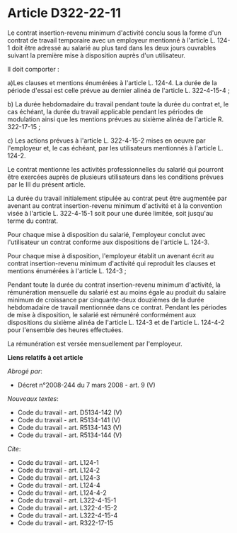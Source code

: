 # Article D322-22-11

Le contrat insertion-revenu minimum d'activité conclu sous la forme d'un contrat de travail temporaire avec un employeur
mentionné à l'article L. 124-1 doit être adressé au salarié au plus tard dans les deux jours ouvrables suivant la première
mise à disposition auprès d'un utilisateur.

Il doit comporter :

a)Les clauses et mentions énumérées à l'article L. 124-4. La durée de la période d'essai est celle prévue au dernier alinéa
de l'article L. 322-4-15-4 ;

b) La durée hebdomadaire du travail pendant toute la durée du contrat et, le cas échéant, la durée du travail applicable
pendant les périodes de modulation ainsi que les mentions prévues au sixième alinéa de l'article R. 322-17-15 ;

c) Les actions prévues à l'article L. 322-4-15-2 mises en oeuvre par l'employeur et, le cas échéant, par les utilisateurs
mentionnés à l'article L. 124-2.

Le contrat mentionne les activités professionnelles du salarié qui pourront être exercées auprès de plusieurs utilisateurs
dans les conditions prévues par le III du présent article.

La durée du travail initialement stipulée au contrat peut être augmentée par avenant au contrat insertion-revenu minimum
d'activité et à la convention visée à l'article L. 322-4-15-1 soit pour une durée limitée, soit jusqu'au terme du contrat.

Pour chaque mise à disposition du salarié, l'employeur conclut avec l'utilisateur un contrat conforme aux dispositions de
l'article L. 124-3.

Pour chaque mise à disposition, l'employeur établit un avenant écrit au contrat insertion-revenu minimum d'activité qui
reproduit les clauses et mentions énumérées à l'article L. 124-3 ;

Pendant toute la durée du contrat insertion-revenu minimum d'activité, la rémunération mensuelle du salarié est au moins
égale au produit du salaire minimum de croissance par cinquante-deux douzièmes de la durée hebdomadaire de travail mentionnée
dans ce contrat. Pendant les périodes de mise à disposition, le salarié est rémunéré conformément aux dispositions du sixième
alinéa de l'article L. 124-3 et de l'article L. 124-4-2 pour l'ensemble des heures effectuées.

La rémunération est versée mensuellement par l'employeur.

**Liens relatifs à cet article**

_Abrogé par_:

  - Décret n°2008-244 du 7 mars 2008 - art. 9 (V)

_Nouveaux textes_:

  - Code du travail - art. D5134-142 (V)
  - Code du travail - art. R5134-141 (V)
  - Code du travail - art. R5134-143 (V)
  - Code du travail - art. R5134-144 (V)

_Cite_:

  - Code du travail - art. L124-1
  - Code du travail - art. L124-2
  - Code du travail - art. L124-3
  - Code du travail - art. L124-4
  - Code du travail - art. L124-4-2
  - Code du travail - art. L322-4-15-1
  - Code du travail - art. L322-4-15-2
  - Code du travail - art. L322-4-15-4
  - Code du travail - art. R322-17-15
